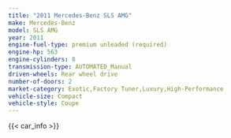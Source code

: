 ```yaml
---
title: "2011 Mercedes-Benz SLS AMG"
make: Mercedes-Benz
model: SLS AMG
year: 2011
engine-fuel-type: premium unleaded (required)
engine-hp: 563
engine-cylinders: 8
transmission-type: AUTOMATED_Manual
driven-wheels: Rear wheel drive
number-of-doors: 2
market-category: Exotic,Factory Tuner,Luxury,High-Performance
vehicle-size: Compact
vehicle-style: Coupe
---
```


{{< car_info >}}

